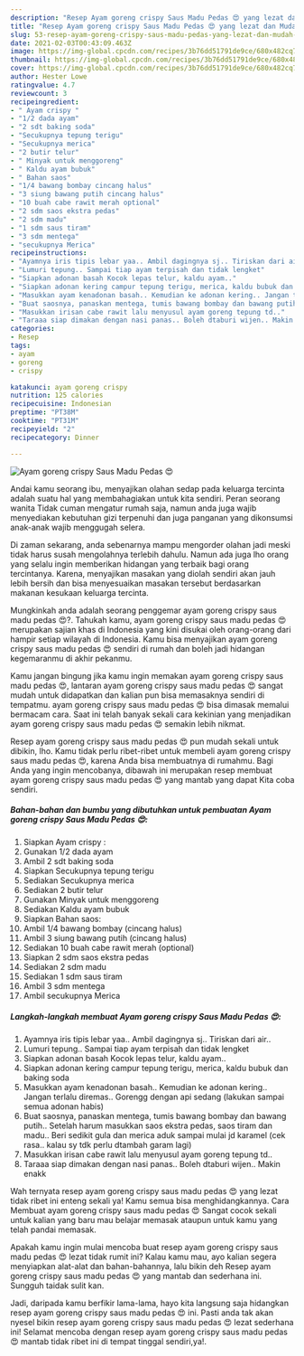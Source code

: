 ```yaml
---
description: "Resep Ayam goreng crispy Saus Madu Pedas 😍 yang lezat dan Mudah Dibuat"
title: "Resep Ayam goreng crispy Saus Madu Pedas 😍 yang lezat dan Mudah Dibuat"
slug: 53-resep-ayam-goreng-crispy-saus-madu-pedas-yang-lezat-dan-mudah-dibuat
date: 2021-02-03T00:43:09.463Z
image: https://img-global.cpcdn.com/recipes/3b76dd51791de9ce/680x482cq70/ayam-goreng-crispy-saus-madu-pedas-😍-foto-resep-utama.jpg
thumbnail: https://img-global.cpcdn.com/recipes/3b76dd51791de9ce/680x482cq70/ayam-goreng-crispy-saus-madu-pedas-😍-foto-resep-utama.jpg
cover: https://img-global.cpcdn.com/recipes/3b76dd51791de9ce/680x482cq70/ayam-goreng-crispy-saus-madu-pedas-😍-foto-resep-utama.jpg
author: Hester Lowe
ratingvalue: 4.7
reviewcount: 3
recipeingredient:
- " Ayam crispy "
- "1/2 dada ayam"
- "2 sdt baking soda"
- "Secukupnya tepung terigu"
- "Secukupnya merica"
- "2 butir telur"
- " Minyak untuk menggoreng"
- " Kaldu ayam bubuk"
- " Bahan saos"
- "1/4 bawang bombay cincang halus"
- "3 siung bawang putih cincang halus"
- "10 buah cabe rawit merah optional"
- "2 sdm saos ekstra pedas"
- "2 sdm madu"
- "1 sdm saus tiram"
- "3 sdm mentega"
- "secukupnya Merica"
recipeinstructions:
- "Ayamnya iris tipis lebar yaa.. Ambil dagingnya sj.. Tiriskan dari air.."
- "Lumuri tepung.. Sampai tiap ayam terpisah dan tidak lengket"
- "Siapkan adonan basah Kocok lepas telur, kaldu ayam.."
- "Siapkan adonan kering campur tepung terigu, merica, kaldu bubuk dan baking soda"
- "Masukkan ayam kenadonan basah.. Kemudian ke adonan kering.. Jangan terlalu diremas.. Gorengg dengan api sedang (lakukan sampai semua adonan habis)"
- "Buat saosnya, panaskan mentega, tumis bawang bombay dan bawang putih.. Setelah harum masukkan saos ekstra pedas, saos tiram dan madu.. Beri sedikit gula dan merica aduk sampai mulai jd karamel (cek rasa.. kalau sy tdk perlu dtambah garam lagi)"
- "Masukkan irisan cabe rawit lalu menyusul ayam goreng tepung td.."
- "Taraaa siap dimakan dengan nasi panas.. Boleh dtaburi wijen.. Makin enakk"
categories:
- Resep
tags:
- ayam
- goreng
- crispy

katakunci: ayam goreng crispy 
nutrition: 125 calories
recipecuisine: Indonesian
preptime: "PT38M"
cooktime: "PT31M"
recipeyield: "2"
recipecategory: Dinner

---
```



![Ayam goreng crispy Saus Madu Pedas 😍](https://img-global.cpcdn.com/recipes/3b76dd51791de9ce/680x482cq70/ayam-goreng-crispy-saus-madu-pedas-😍-foto-resep-utama.jpg)

Andai kamu seorang ibu, menyajikan olahan sedap pada keluarga tercinta adalah suatu hal yang membahagiakan untuk kita sendiri. Peran seorang  wanita Tidak cuman mengatur rumah saja, namun anda juga wajib menyediakan kebutuhan gizi terpenuhi dan juga panganan yang dikonsumsi anak-anak wajib menggugah selera.

Di zaman  sekarang, anda sebenarnya mampu mengorder olahan jadi meski tidak harus susah mengolahnya terlebih dahulu. Namun ada juga lho orang yang selalu ingin memberikan hidangan yang terbaik bagi orang tercintanya. Karena, menyajikan masakan yang diolah sendiri akan jauh lebih bersih dan bisa menyesuaikan masakan tersebut berdasarkan makanan kesukaan keluarga tercinta. 



Mungkinkah anda adalah seorang penggemar ayam goreng crispy saus madu pedas 😍?. Tahukah kamu, ayam goreng crispy saus madu pedas 😍 merupakan sajian khas di Indonesia yang kini disukai oleh orang-orang dari hampir setiap wilayah di Indonesia. Kamu bisa menyajikan ayam goreng crispy saus madu pedas 😍 sendiri di rumah dan boleh jadi hidangan kegemaranmu di akhir pekanmu.

Kamu jangan bingung jika kamu ingin memakan ayam goreng crispy saus madu pedas 😍, lantaran ayam goreng crispy saus madu pedas 😍 sangat mudah untuk didapatkan dan kalian pun bisa memasaknya sendiri di tempatmu. ayam goreng crispy saus madu pedas 😍 bisa dimasak memalui bermacam cara. Saat ini telah banyak sekali cara kekinian yang menjadikan ayam goreng crispy saus madu pedas 😍 semakin lebih nikmat.

Resep ayam goreng crispy saus madu pedas 😍 pun mudah sekali untuk dibikin, lho. Kamu tidak perlu ribet-ribet untuk membeli ayam goreng crispy saus madu pedas 😍, karena Anda bisa membuatnya di rumahmu. Bagi Anda yang ingin mencobanya, dibawah ini merupakan resep membuat ayam goreng crispy saus madu pedas 😍 yang mantab yang dapat Kita coba sendiri.

<!--inarticleads1-->

##### Bahan-bahan dan bumbu yang dibutuhkan untuk pembuatan Ayam goreng crispy Saus Madu Pedas 😍:

1. Siapkan  Ayam crispy :
1. Gunakan 1/2 dada ayam
1. Ambil 2 sdt baking soda
1. Siapkan Secukupnya tepung terigu
1. Sediakan Secukupnya merica
1. Sediakan 2 butir telur
1. Gunakan  Minyak untuk menggoreng
1. Sediakan  Kaldu ayam bubuk
1. Siapkan  Bahan saos:
1. Ambil 1/4 bawang bombay (cincang halus)
1. Ambil 3 siung bawang putih (cincang halus)
1. Sediakan 10 buah cabe rawit merah (optional)
1. Siapkan 2 sdm saos ekstra pedas
1. Sediakan 2 sdm madu
1. Sediakan 1 sdm saus tiram
1. Ambil 3 sdm mentega
1. Ambil secukupnya Merica




<!--inarticleads2-->

##### Langkah-langkah membuat Ayam goreng crispy Saus Madu Pedas 😍:

1. Ayamnya iris tipis lebar yaa.. Ambil dagingnya sj.. Tiriskan dari air..
1. Lumuri tepung.. Sampai tiap ayam terpisah dan tidak lengket
1. Siapkan adonan basah Kocok lepas telur, kaldu ayam..
1. Siapkan adonan kering campur tepung terigu, merica, kaldu bubuk dan baking soda
1. Masukkan ayam kenadonan basah.. Kemudian ke adonan kering.. Jangan terlalu diremas.. Gorengg dengan api sedang (lakukan sampai semua adonan habis)
1. Buat saosnya, panaskan mentega, tumis bawang bombay dan bawang putih.. Setelah harum masukkan saos ekstra pedas, saos tiram dan madu.. Beri sedikit gula dan merica aduk sampai mulai jd karamel (cek rasa.. kalau sy tdk perlu dtambah garam lagi)
1. Masukkan irisan cabe rawit lalu menyusul ayam goreng tepung td..
1. Taraaa siap dimakan dengan nasi panas.. Boleh dtaburi wijen.. Makin enakk




Wah ternyata resep ayam goreng crispy saus madu pedas 😍 yang lezat tidak ribet ini enteng sekali ya! Kamu semua bisa menghidangkannya. Cara Membuat ayam goreng crispy saus madu pedas 😍 Sangat cocok sekali untuk kalian yang baru mau belajar memasak ataupun untuk kamu yang telah pandai memasak.

Apakah kamu ingin mulai mencoba buat resep ayam goreng crispy saus madu pedas 😍 lezat tidak rumit ini? Kalau kamu mau, ayo kalian segera menyiapkan alat-alat dan bahan-bahannya, lalu bikin deh Resep ayam goreng crispy saus madu pedas 😍 yang mantab dan sederhana ini. Sungguh taidak sulit kan. 

Jadi, daripada kamu berfikir lama-lama, hayo kita langsung saja hidangkan resep ayam goreng crispy saus madu pedas 😍 ini. Pasti anda tak akan nyesel bikin resep ayam goreng crispy saus madu pedas 😍 lezat sederhana ini! Selamat mencoba dengan resep ayam goreng crispy saus madu pedas 😍 mantab tidak ribet ini di tempat tinggal sendiri,ya!.

